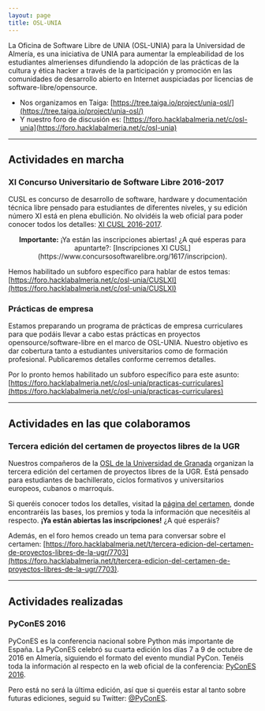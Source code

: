 ```yaml
---
layout: page
title: OSL-UNIA
---
```


La Oficina de Software Libre de UNIA (OSL-UNIA) para la Universidad de Almería, es una iniciativa de UNIA para aumentar la empleabilidad de los estudiantes almerienses difundiendo la adopción de las prácticas de la cultura y ética hacker a través de la participación y promoción en las comunidades de desarrollo abierto en Internet auspiciadas por licencias de software-libre/opensource.

- Nos organizamos en Taiga: [https://tree.taiga.io/project/unia-osl/](https://tree.taiga.io/project/unia-osl/)
- Y nuestro foro de discusión es: [https://foro.hacklabalmeria.net/c/osl-unia](https://foro.hacklabalmeria.net/c/osl-unia)

---

## Actividades en marcha

### XI Concurso Universitario de Software Libre 2016-2017

CUSL es concurso de desarrollo de software, hardware y documentación técnica libre pensado para estudiantes de diferentes niveles, y su edición número XI está en plena ebullición. No olvidéis la web oficial para poder conocer todos los detalles: [XI CUSL 2016-2017](https://www.concursosoftwarelibre.org/1617/).

<div style="text-align: center;"><strong>Importante:</strong> ¡Ya están las inscripciones abiertas! ¿A qué esperas para apuntarte?: [Inscripciones XI CUSL](https://www.concursosoftwarelibre.org/1617/inscripcion).</div>

Hemos habilitado un subforo específico para hablar de estos temas: [https://foro.hacklabalmeria.net/c/osl-unia/CUSLXI](https://foro.hacklabalmeria.net/c/osl-unia/CUSLXI)

### Prácticas de empresa

Estamos preparando un programa de prácticas de empresa curriculares para que podáis llevar a cabo estas prácticas en proyectos opensource/software-libre en el marco de OSL-UNIA. Nuestro objetivo es dar cobertura tanto a estudiantes universitarios como de formación profesional. Publicaremos detalles conforme cerremos detalles.

Por lo pronto hemos habilitado un subforo específico para este asunto: [https://foro.hacklabalmeria.net/c/osl-unia/practicas-curriculares](https://foro.hacklabalmeria.net/c/osl-unia/practicas-curriculares)

---

## Actividades en las que colaboramos

### Tercera edición del certamen de proyectos libres de la UGR

Nuestros compañeros de la [OSL de la Universidad de Granada](http://osl.ugr.es/) organizan la tercera edición del certamen de proyectos libres de la UGR. Está pensado para estudiantes de bachillerato, ciclos formativos y universitarios europeos, cubanos o marroquís.

Si queréis conocer todos los detalles, visitad la [página del certamen](http://osl.ugr.es/2016/09/30/tercera-edicion-del-certamen-de-proyectos-libres-de-la-ugr/), donde encontraréis las bases, los premios y toda la información que necesitéis al respecto. <strong>¡Ya están abiertas las inscripciones!</strong> ¿A qué esperáis?

Además, en el foro hemos creado un tema para conversar sobre el certamen: [https://foro.hacklabalmeria.net/t/tercera-edicion-del-certamen-de-proyectos-libres-de-la-ugr/7703](https://foro.hacklabalmeria.net/t/tercera-edicion-del-certamen-de-proyectos-libres-de-la-ugr/7703).

---

## Actividades realizadas

### PyConES 2016

PyConES es la conferencia nacional sobre Python más importante de España. La PyConES celebró su cuarta edición los días 7 a 9 de octubre de 2016 en Almería, siguiendo el formato del evento mundial PyCon. Tenéis toda la información al respecto en la web oficial de la conferencia: [PyConES 2016](http://2016.es.pycon.org/es/).

Pero está no será la última edición, así que si queréis estar al tanto sobre futuras ediciones, seguid su Twitter: [@PyConES](https://twitter.com/pycones).
